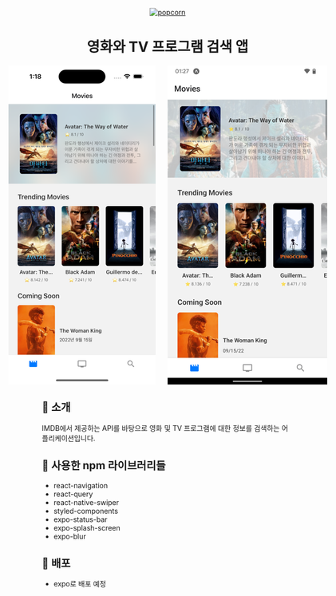 <p align="center">
  <a href="https://www.gatsbyjs.com/?utm_source=starter&utm_medium=readme&utm_campaign=minimal-starter-ts">
    <img alt="popcorn" src="https://cdn-icons-png.flaticon.com/512/3163/3163508.png" width="60" />
  </a>
</p>
<h1 align="center">
  영화와 TV 프로그램 검색 앱
</h1>

<div style="display: flex; justify-content: center; align-items: center; gap: 24px; margin-bottom: 24px;">
  <img alt="ios screenshot" src="./screenshots/screenshot_ios.png" />
  <img alt="android screenshot" src="./screenshots/screenshot_android.png" />
</div>

## 👻 소개

IMDB에서 제공하는 API를 바탕으로 영화 및 TV 프로그램에 대한 정보를 검색하는 어플리케이션입니다.

## 🔧 사용한 npm 라이브러리들

- react-navigation
- react-query
- react-native-swiper
- styled-components
- expo-status-bar
- expo-splash-screen
- expo-blur

## 🚀 배포

- expo로 배포 예정
